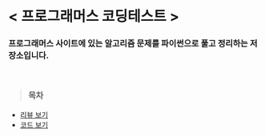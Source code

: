 # < 프로그래머스 코딩테스트 >

### 프로그래머스 사이트에 있는 알고리즘 문제를 파이썬으로 풀고 정리하는 저장소입니다. 

<br>

> ### 목차
- <a href="\review">리뷰 보기</a>
- <a href="\pyCode">코드 보기</a>
